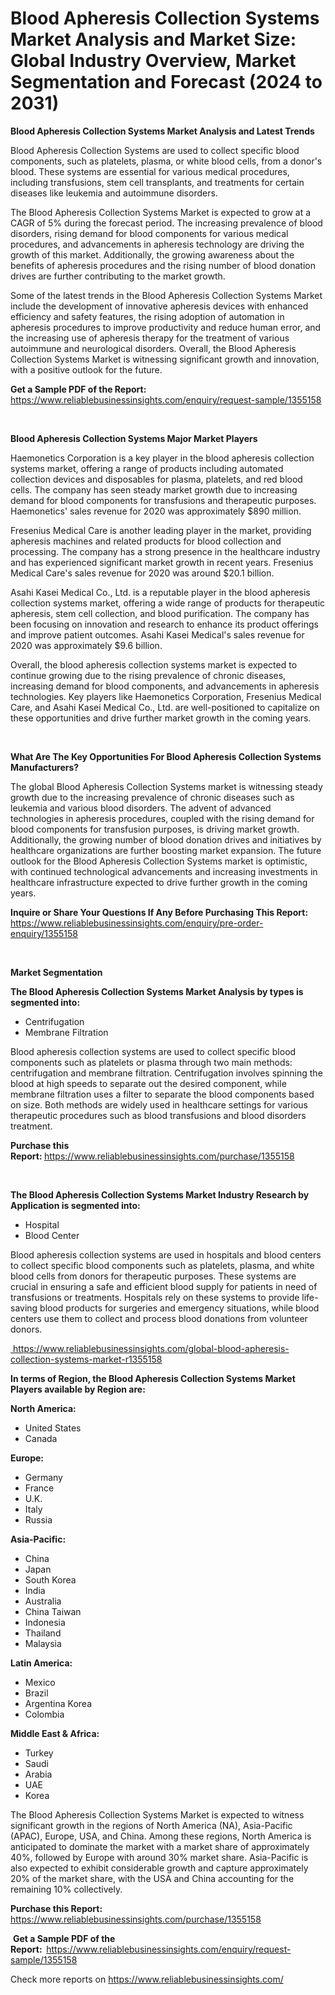 <p><h1>Blood Apheresis Collection Systems Market Analysis and Market Size: Global Industry Overview, Market Segmentation and Forecast (2024 to 2031)</h1></p><p><strong>Blood Apheresis Collection Systems Market Analysis and Latest Trends</strong></p>
<p><p>Blood Apheresis Collection Systems are used to collect specific blood components, such as platelets, plasma, or white blood cells, from a donor's blood. These systems are essential for various medical procedures, including transfusions, stem cell transplants, and treatments for certain diseases like leukemia and autoimmune disorders.</p><p>The Blood Apheresis Collection Systems Market is expected to grow at a CAGR of 5% during the forecast period. The increasing prevalence of blood disorders, rising demand for blood components for various medical procedures, and advancements in apheresis technology are driving the growth of this market. Additionally, the growing awareness about the benefits of apheresis procedures and the rising number of blood donation drives are further contributing to the market growth.</p><p>Some of the latest trends in the Blood Apheresis Collection Systems Market include the development of innovative apheresis devices with enhanced efficiency and safety features, the rising adoption of automation in apheresis procedures to improve productivity and reduce human error, and the increasing use of apheresis therapy for the treatment of various autoimmune and neurological disorders. Overall, the Blood Apheresis Collection Systems Market is witnessing significant growth and innovation, with a positive outlook for the future.</p></p>
<p><strong>Get a Sample PDF of the Report:&nbsp;</strong> <a href="https://www.reliablebusinessinsights.com/enquiry/request-sample/1355158">https://www.reliablebusinessinsights.com/enquiry/request-sample/1355158</a></p>
<p>&nbsp;</p>
<p><strong>Blood Apheresis Collection Systems Major Market Players</strong></p>
<p><p>Haemonetics Corporation is a key player in the blood apheresis collection systems market, offering a range of products including automated collection devices and disposables for plasma, platelets, and red blood cells. The company has seen steady market growth due to increasing demand for blood components for transfusions and therapeutic purposes. Haemonetics' sales revenue for 2020 was approximately $890 million.</p><p>Fresenius Medical Care is another leading player in the market, providing apheresis machines and related products for blood collection and processing. The company has a strong presence in the healthcare industry and has experienced significant market growth in recent years. Fresenius Medical Care's sales revenue for 2020 was around $20.1 billion.</p><p>Asahi Kasei Medical Co., Ltd. is a reputable player in the blood apheresis collection systems market, offering a wide range of products for therapeutic apheresis, stem cell collection, and blood purification. The company has been focusing on innovation and research to enhance its product offerings and improve patient outcomes. Asahi Kasei Medical's sales revenue for 2020 was approximately $9.6 billion.</p><p>Overall, the blood apheresis collection systems market is expected to continue growing due to the rising prevalence of chronic diseases, increasing demand for blood components, and advancements in apheresis technologies. Key players like Haemonetics Corporation, Fresenius Medical Care, and Asahi Kasei Medical Co., Ltd. are well-positioned to capitalize on these opportunities and drive further market growth in the coming years.</p></p>
<p>&nbsp;</p>
<p><strong>What Are The Key Opportunities For Blood Apheresis Collection Systems Manufacturers?</strong></p>
<p><p>The global Blood Apheresis Collection Systems market is witnessing steady growth due to the increasing prevalence of chronic diseases such as leukemia and various blood disorders. The advent of advanced technologies in apheresis procedures, coupled with the rising demand for blood components for transfusion purposes, is driving market growth. Additionally, the growing number of blood donation drives and initiatives by healthcare organizations are further boosting market expansion. The future outlook for the Blood Apheresis Collection Systems market is optimistic, with continued technological advancements and increasing investments in healthcare infrastructure expected to drive further growth in the coming years.</p></p>
<p><strong>Inquire or Share Your Questions If Any Before Purchasing This Report:</strong> <a href="https://www.reliablebusinessinsights.com/enquiry/pre-order-enquiry/1355158">https://www.reliablebusinessinsights.com/enquiry/pre-order-enquiry/1355158</a></p>
<p>&nbsp;</p>
<p><strong>Market Segmentation</strong></p>
<p><strong>The Blood Apheresis Collection Systems Market Analysis by types is segmented into:</strong></p>
<p><ul><li>Centrifugation</li><li>Membrane Filtration</li></ul></p>
<p><p>Blood apheresis collection systems are used to collect specific blood components such as platelets or plasma through two main methods: centrifugation and membrane filtration. Centrifugation involves spinning the blood at high speeds to separate out the desired component, while membrane filtration uses a filter to separate the blood components based on size. Both methods are widely used in healthcare settings for various therapeutic procedures such as blood transfusions and blood disorders treatment.</p></p>
<p><strong>Purchase this Report:&nbsp;</strong><a href="https://www.reliablebusinessinsights.com/purchase/1355158">https://www.reliablebusinessinsights.com/purchase/1355158</a></p>
<p>&nbsp;</p>
<p><strong>The Blood Apheresis Collection Systems Market Industry Research by Application is segmented into:</strong></p>
<p><ul><li>Hospital</li><li>Blood Center</li></ul></p>
<p><p>Blood apheresis collection systems are used in hospitals and blood centers to collect specific blood components such as platelets, plasma, and white blood cells from donors for therapeutic purposes. These systems are crucial in ensuring a safe and efficient blood supply for patients in need of transfusions or treatments. Hospitals rely on these systems to provide life-saving blood products for surgeries and emergency situations, while blood centers use them to collect and process blood donations from volunteer donors.</p></p>
<p><a href="https://www.reliablebusinessinsights.com/global-blood-apheresis-collection-systems-market-r1355158">&nbsp;https://www.reliablebusinessinsights.com/global-blood-apheresis-collection-systems-market-r1355158</a></p>
<p><strong>In terms of Region, the Blood Apheresis Collection Systems Market Players available by Region are:</strong></p>
<p>
    <p> <strong> North America: </strong>
        <ul>
            <li>United States</li>
            <li>Canada</li>
        </ul>
        </p> 
    <p> <strong> Europe: </strong>
        <ul>
            <li>Germany</li>
            <li>France</li>
            <li>U.K.</li>
            <li>Italy</li>
            <li>Russia</li>
        </ul>
        </p> 
    <p> <strong> Asia-Pacific: </strong>
        <ul>
            <li>China</li>
            <li>Japan</li>
            <li>South Korea</li>
            <li>India</li>
            <li>Australia</li>
            <li>China Taiwan</li>
            <li>Indonesia</li>
            <li>Thailand</li>
            <li>Malaysia</li>
        </ul>
        </p> 
    <p> <strong> Latin America: </strong>
        <ul>
            <li>Mexico</li>
            <li>Brazil</li>
            <li>Argentina Korea</li>
            <li>Colombia</li>
        </ul>
        </p> 
    <p> <strong> Middle East & Africa: </strong>
        <ul>
            <li>Turkey</li>
            <li>Saudi</li>
            <li>Arabia</li>
            <li>UAE</li>
            <li>Korea</li>
        </ul>
    </p>
    </p>
<p><p>The Blood Apheresis Collection Systems Market is expected to witness significant growth in the regions of North America (NA), Asia-Pacific (APAC), Europe, USA, and China. Among these regions, North America is anticipated to dominate the market with a market share of approximately 40%, followed by Europe with around 30% market share. Asia-Pacific is also expected to exhibit considerable growth and capture approximately 20% of the market share, with the USA and China accounting for the remaining 10% collectively.</p></p>
<p><strong>Purchase this Report: </strong><a href="https://www.reliablebusinessinsights.com/purchase/1355158">https://www.reliablebusinessinsights.com/purchase/1355158</a></p>
<p>&nbsp;<strong>Get a Sample PDF of the Report:&nbsp;&nbsp;</strong><a href="https://www.reliablebusinessinsights.com/enquiry/request-sample/1355158">https://www.reliablebusinessinsights.com/enquiry/request-sample/1355158</a></p>
<p><strong></strong></p>
<p>Check more reports on <a href="https://www.reliablebusinessinsights.com/">https://www.reliablebusinessinsights.com/</a></p>
